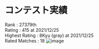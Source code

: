 # コンテスト実績
Rank : 27379th \
Rating : 415 at 2021/12/25\
Highest Rating : 8Kyu (gray) at 2021/12/25 \
Rated Matches : 18
![image](https://user-images.githubusercontent.com/33048775/147387635-d25d5205-d2c4-485c-90de-49facf650666.png)

